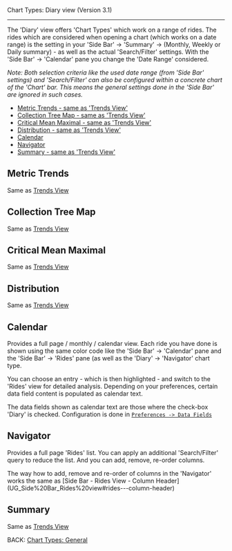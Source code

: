 Chart Types: Diary view (Version 3.1)
***

The 'Diary' view offers 'Chart Types' which work on a range of rides. The rides which are considered when opening a chart (which works on a date range) is the setting in your 'Side Bar' -> 'Summary' -> (Monthly, Weekly or Daily summary) - as well as the actual 'Search/Filter' settings. With the 'Side Bar' -> 'Calendar' pane you change the 'Date Range' considered.

_Note: Both selection criteria like the used date range (from 'Side Bar' settings) and 'Search/Filter' can also be configured within a concrete chart of the 'Chart' bar. This means the general settings done in the 'Side Bar' are ignored in such cases._

* [Metric Trends - same as 'Trends View'](UG_ChartTypes_Trends#metric-trends)
* [Collection Tree Map - same as 'Trends View'](UG_ChartTypes_Trends#collection-tree-map)
* [Critical Mean Maximal - same as 'Trends View'](UG_ChartTypes_Trends#critical-mean-maximal)
* [Distribution - same as 'Trends View'](UG_ChartTypes_Trends#distribution)
* [Calendar](UG_ChartTypes_Diary#calendar)
* [Navigator](UG_ChartTypes_Diary#navigator)
* [Summary - same as 'Trends View' ](UG_ChartTypes_Trends#summary)

## Metric Trends
Same as [Trends View](UG_ChartTypes_Trends#metric-trends)

## Collection Tree Map
Same as [Trends View](UG_ChartTypes_Trends#collection-tree-map)

## Critical Mean Maximal
Same as [Trends View](UG_ChartTypes_Trends#critical-mean-maximal)

## Distribution
Same as [Trends View](UG_ChartTypes_Trends#distribution)

## Calendar

Provides a full page / monthly / calendar view. Each ride you have done is shown using the same color code like the 'Side Bar' -> 'Calendar' pane and the 'Side Bar' -> 'Rides' pane (as well as the 'Diary' -> 'Navigator' chart type.

You can choose an entry - which is then highlighted - and switch to the 'Rides' view for detailed analysis. Depending on your preferences, certain data field content is populated as calendar text.

The data fields shown as calendar text are those where the check-box 'Diary' is checked. Configuration is done in [`Preferences -> Data Fields`](UG_Preferences_Data%20Fields)  

## Navigator

Provides a full page 'Rides' list. You can apply an additional 'Search/Filter' query to reduce the list. And you can add, remove, re-order columns.

The way how to add, remove and re-order of columns in the 'Navigator' works the same as [Side Bar - Rides View - Column Header]
(UG_Side%20Bar_Rides%20view#rides---column-header)

## Summary
Same as [Trends View](UG_ChartTypes_Trends#summary)

BACK: [Chart Types: General](UG_ChartTypes_General)